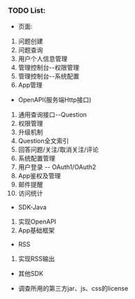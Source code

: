 ### TODO List:

* 页面:
 1. 问题创建
 2. 问题查询
 3. 用户个人信息管理
 4. 管理控制台--权限管理
 5. 管理控制台--系统配置
 6. App管理

* OpenAPI(服务端Http接口)
 1. 通用查询接口--Question
 2. 权限管理
 3. 升级机制
 4. Question全文索引
 5. 回答问题/关注/取消关注/评论
 6. 系统配置管理
 7. 用户登录 -- OAuth1/OAuth2
 8. App鉴权及管理
 9. 邮件提醒
 10. 访问统计

* SDK-Java
 1. 实现OpenAPI
 2. App基础框架

* RSS
 1. 实现RSS输出

* 其他SDK

* 调查所用的第三方jar、js、css的license
